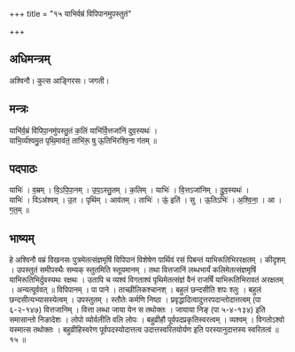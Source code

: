 +++
title = "१५ याभिर्वम्रं विपिपानमुपस्तुतं"

+++
## अधिमन्त्रम्
अश्विनौ। कुत्स आङ्गिरसः। जगती।

## मन्त्रः
याभि॑र्व॒म्रं वि॑पिपा॒नमु॑पस्तु॒तं क॒लिं याभि॑र्वि॒त्तजा॑निं दुव॒स्यथः॑ ।  
याभि॒र्व्य॑श्वमु॒त पृथि॒माव॑तं॒ ताभि॑रू॒ षु ऊ॒तिभि॑रश्वि॒ना ग॑तम् ॥

## पदपाठः
याभिः॑ । व॒म्रम् । वि॒ऽपि॒पा॒नम् । उ॒प॒ऽस्तु॒तम् । क॒लिम् । याभिः॑ । वि॒त्तऽजा॑निम् । दु॒व॒स्यथः॑ ।  
याभिः॑ । विऽअ॑श्वम् । उ॒त । पृथि॑म् । आव॑तम् । ताभिः॑ । ऊं॒ इति॑ । सु । ऊ॒तिऽभिः॑ । अ॒श्वि॒ना॒ । आ । ग॒त॒म् ॥

## भाष्यम्
हे अश्विनौ वम्रं विखनसः पुत्रमेतत्संज्ञमृषिं विपिपानं विशेषेण पार्थिवं रसं पिबन्तं याभिरूतिभिररक्षतम् । कीदृशम् । उपस्तुतं समीपस्थैः सम्यक् स्तुतमिति स्तूयमानम् । तथा वित्तजानिं लब्धभार्यं कलिमेतत्संज्ञमृषिं याभिरूतिभिर्दुवस्यथः रक्षथः । उतापि च व्यश्वं विगताश्वं पृथिमेतत्संज्ञं वैनं राजर्षिं याभिरूतिभिरावतं अरक्षतम् । अन्यत्पूर्ववत् ॥ विपिपानम् । पा पाने । ताच्छीलिकश्चानश् । बहुलं छन्दसीति शपः श्लुः । बहुलं छन्दसीत्यभ्यासस्येत्वम् । उपस्तुतम् । स्तौतेः कर्मणि निष्ठा । प्रवृद्धादित्वादुत्तरपदान्तोदात्तत्वम् (पा ६-२-१४७) वित्तजानिम् । वित्ता लब्धा जाया येन स तथोक्तः । जायाया निङ् (पा ५-४-१३४) इति समासान्तो निङादेशः । लोपो व्योर्वलीति वलि लोपः । बहुव्रीहौ पूर्वपदप्रकृतिस्वरत्वम् । व्यश्वम् । विगतोऽश्वो यस्मात्स तथोक्तः । बहुव्रीहिस्वरेण पूर्वपदस्योदात्तत्व उदात्तस्वरितयोर्यण इति परस्यानुदात्तस्य स्वरितत्वं ॥ १५ ॥